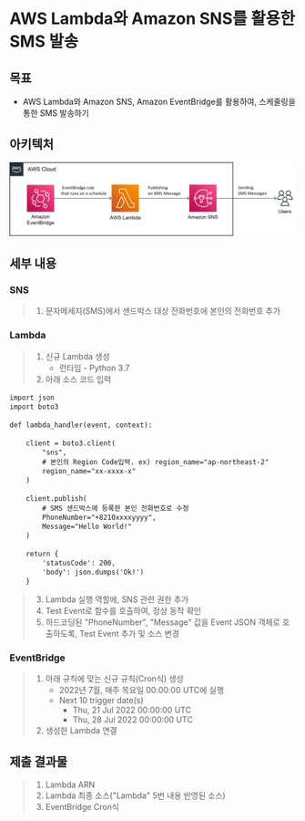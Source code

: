 # AWS Lambda와 Amazon SNS를 활용한 SMS 발송

## 목표
* AWS Lambda와 Amazon SNS, Amazon EventBridge를 활용하여, 스케줄링을 통한 SMS 발송하기

## 아키텍처
![sending-sms](./sending-sms.png)

## 세부 내용
### SNS
> 1. 문자메세지(SMS)에서 샌드박스 대상 전화번호에 본인의 전화번호 추가

### Lambda
> 1. 신규 Lambda 생성
>     * 런타임 - Python 3.7 
> 2. 아래 소스 코드 입력
```
import json
import boto3

def lambda_handler(event, context):

    client = boto3.client(
        "sns",
        # 본인의 Region Code입력. ex) region_name="ap-northeast-2"
    	region_name="xx-xxxx-x"
    )
    
    client.publish(
		# SMS 샌드박스에 등록한 본인 전화번호로 수정
        PhoneNumber="+8210xxxxyyyy",
        Message="Hello World!"
    )

    return {
        'statusCode': 200,
        'body': json.dumps('Ok!')
    }
```
> 3. Lambda 실행 역할에, SNS 관련 권한 추가
> 4. Test Event로 함수를 호출하여, 정상 동작 확인
> 5. 하드코딩된 "PhoneNumber", "Message" 값을 Event JSON 객체로 호출하도록, Test Event 추가 및 소스 변경

### EventBridge
> 1. 아래 규칙에 맞는 신규 규칙(Cron식) 생성
>     * 2022년 7월, 매주 목요일 00:00:00 UTC에 실행
>     * Next 10 trigger date(s)
>         * Thu, 21 Jul 2022 00:00:00 UTC 
>         * Thu, 28 Jul 2022 00:00:00 UTC 
> 2. 생성한 Lambda 연결

## 제출 결과물
> 1. Lambda ARN	
> 2. Lambda 최종 소스("Lambda" 5번 내용 반영된 소스)
> 3. EventBridge Cron식
